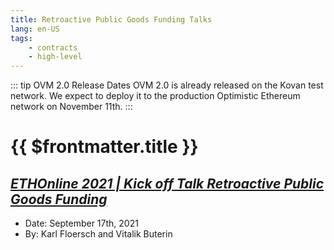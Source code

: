 ```yaml
---
title: Retroactive Public Goods Funding Talks
lang: en-US
tags:
    - contracts
    - high-level
---
```



::: tip OVM 2.0 Release Dates
OVM 2.0 is already released on the Kovan test network.
We expect to deploy it to the production Optimistic Ethereum network on November 11th.
:::


# {{ $frontmatter.title }}

## [*ETHOnline 2021 | Kick off Talk Retroactive Public Goods Funding*](https://www.youtube.com/watch?v=OrrkuUlFfOQ)

* Date: September 17th, 2021
* By: Karl Floersch and Vitalik Buterin

